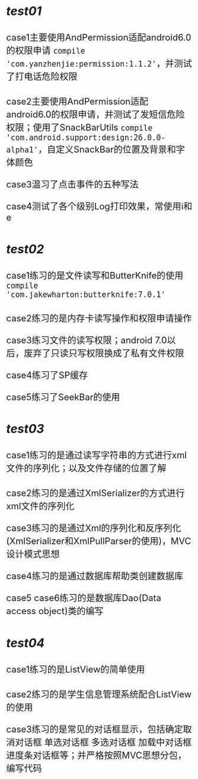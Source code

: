 <font size=6>*test01*
----------

<font size=5.5>case1主要使用AndPermission适配android6.0的权限申请 `compile 'com.yanzhenjie:permission:1.1.2'`，并测试了打电话危险权限  

<font size=5.5>case2主要使用AndPermission适配android6.0的权限申请，并测试了发短信危险权限；使用了SnackBarUtils `compile 'com.android.support:design:26.0.0-alpha1'`，自定义SnackBar的位置及背景和字体颜色 

<font size=5.5>case3温习了点击事件的五种写法

<font size=5.5>case4测试了各个级别Log打印效果，常使用i和e
  
<font size=6>*test02*
----------

<font size=5.5>case1练习的是文件读写和ButterKnife的使用 `compile 'com.jakewharton:butterknife:7.0.1'`

<font size=5.5>case2练习的是内存卡读写操作和权限申请操作

<font size=5.5>case3练习文件的读写权限；android 7.0以后，废弃了只读只写权限换成了私有文件权限

<font size=5.5>case4练习了SP缓存

<font size=5.5>case5练习了SeekBar的使用

<font size=6>*test03*
----------

<font size=5.5>case1练习的是通过读写字符串的方式进行xml文件的序列化；以及文件存储的位置了解

<font size=5.5>case2练习的是通过XmlSerializer的方式进行xml文件的序列化
  
<font size=5.5>case3练习的是通过Xml的序列化和反序列化(XmlSerializer和XmlPullParser的使用)，MVC设计模式思想
  
<font size=5.5>case4练习的是通过数据库帮助类创建数据库

<font size=5.5>case5 case6练习的是数据库Dao(Data access object)类的编写
  
<font size=6>*test04*
----------

<font size=5.5>case1练习的是ListView的简单使用

<font size=5.5>case2练习的是学生信息管理系统配合ListView的使用
  
<font size=5.5>case3练习的是常见的对话框显示，包括确定取消对话框 单选对话框 多选对话框 加载中对话框 进度条对话框等；并严格按照MVC思想分包，编写代码

